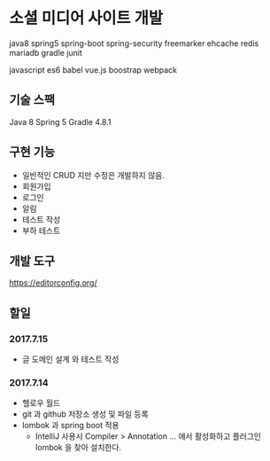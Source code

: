 # 소셜 미디어 사이트 개발

java8 spring5 spring-boot spring-security freemarker ehcache redis mariadb gradle junit

javascript es6 babel vue.js boostrap webpack



## 기술 스팩

Java 8 Spring 5 Gradle 4.8.1



## 구현 기능

- 일반적인 CRUD 지만 수정은 개발하지 않음.
- 회원가입
- 로그인
- 알림
- 테스트 작성
- 부하 테스트



## 개발 도구

https://editorconfig.org/



## 할일



### 2017.7.15

- 글 도메인 설계 와 테스트 작성

### 2017.7.14

- 헬로우 월드
- git 과 github 저장소 생성 및 파일 등록
- lombok 과 spring boot 적용
  - IntelliJ 사용시 Compiler > Annotation ... 에서 활성화하고 플러그인 lombok 을 찾아 설치한다.